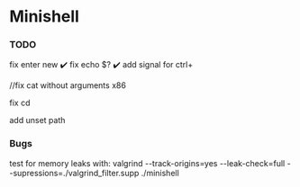 # Minishell

### TODO
fix enter new ✔️
fix echo $? ✔️
add signal for ctrl+

//fix cat without arguments x86

fix cd

add unset path

### Bugs

test for memory leaks with:
valgrind --track-origins=yes --leak-check=full --supressions=./valgrind_filter.supp ./minishell